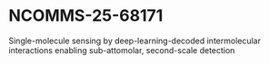 # NCOMMS-25-68171
Single-molecule sensing by deep-learning-decoded intermolecular interactions enabling sub-attomolar, second-scale detection
